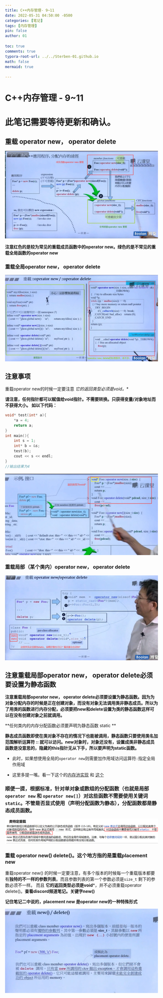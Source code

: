 ```yaml
---
title: C++内存管理- 9~11 
date: 2022-05-31 04:50:00 -0500
categories: [笔记]
tags: [内存管理]
pin: false
author: 01

toc: true
comments: true
typora-root-url: ../../Sterben-01.github.io
math: false
mermaid: true

---
```


# C++内存管理 - 9~11

# 此笔记需要等待更新和确认。





## 重载 operator new， operator delete

![微信图片_20220531035654](/assets/blog_res/2022-05-31-memory3.assets/%E5%BE%AE%E4%BF%A1%E5%9B%BE%E7%89%87_20220531035654.png)

**注意红色的是较为常见的重载成员函数中的operator new。绿色的是不常见的重载全局函数的operator new**



### 重载全局operator new， operator delete

![微信图片_20220531040706](/assets/blog_res/2022-05-31-memory3.assets/%E5%BE%AE%E4%BF%A1%E5%9B%BE%E7%89%87_20220531040706.png)







## 注意事项

重载operator new的时候一定要注意 **它的返回类型必须是void*。**

**请注意，任何指针都可以赋值给void指针。不需要转换。只获得变量/对象地址而不获得大小。 如以下代码：**

```c++
void* test(int* a){
    *a = 4;
    return a;
}
int main(){
    int s = 1;
    int* b = &s;
    test(b);
    cout << s << endl;
}
//输出结果为4
```

![QQ截图20220531044057](/assets/blog_res/2022-05-31-memory3.assets/QQ%E6%88%AA%E5%9B%BE20220531044057-16539902288687.png)







### 重载局部（某个类内）operator new， operator delete

![QQ截图20220531041338](/assets/blog_res/2022-05-31-memory3.assets/QQ%E6%88%AA%E5%9B%BE20220531041338.png)



## 注意重载局部operator new， operator delete必须要设置为静态函数

**注意重载局部operator new， operator delete必须要设置为静态函数。因为为对象分配内存的时候是正在创建对象，而没有对象无法调用类非静态成员。所以为了用类的函数进行内存分配，必须要把new和delete设置为类的静态函数这样可以在没有创建对象之前就调用。**

**任何类内的内存分配函数必须要声明为静态函数 static **

**静态成员函数即使在类对象不存在的情况下也能被调用，静态函数只要使用类名加范围解析运算符 :: 就可以访问。new对象时，对象还没有，设置成类非静态成员函数是没意思的，隐藏的this指针无从下手，所以要声明为static函数。**

- 此时，如果想使用全局的`operator new`则需要加作用域访问运算符`:`指定全局作用域

- 这里多提一嘴。看一下这个的[内存池实现](https://blog.csdn.net/K346K346/article/details/49538975) 和 [这个](https://blog.csdn.net/baidu_41388533/article/details/105648119)

### **顺便一提，根据标准，针对单对象或数组的分配函数（也就是局部`operator new` 和 `operator new[]`）对这些函数不需要使用关键词 `static`。不管是否显式使用（声明分配函数为静态），分配函数都是静态成员函数。**

![QQ截图20221217071624](/assets/blog_res/2022-05-31-memory3.assets/QQ%E6%88%AA%E5%9B%BE20221217071624.png)


### 重载 operator new() delete()。这个地方指的是重载placement new

重载operator new() 的时候一定要注意，有多个版本的时候每一个重载版本都要有**独特的不一样的参数列表**。而且参数列表的第一个参数必须是`size_t` 剩下的参数必须不一样。 而且 **它的返回类型必须是void***，并不必须重载operator delete()。**查看discord频道笔记。关键字new()**

**记住笔记二中说的，placement new 是operator new的一种特殊形式**

![QQ截图20220531042442](/assets/blog_res/2022-05-31-memory3.assets/QQ%E6%88%AA%E5%9B%BE20220531042442.png)

